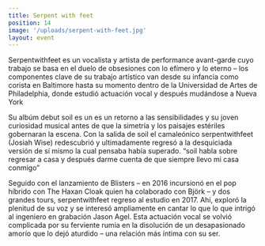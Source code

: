 ```yaml
---
title: Serpent with feet
position: 14
image: '/uploads/serpent-with-feet.jpg'
layout: event
---
```


Serpentwithfeet es un vocalista y artista de performance avant-garde cuyo trabajo se basa en el duelo de obsesiones con lo efímero y lo eterno – los componentes clave de su trabajo artístico van desde su infancia como corista en Baltimore hasta su momento dentro de la Universidad de Artes de Philadelphia, donde estudió actuación vocal y después mudándose a Nueva York

Su albúm debut soil es un es un retorno a las sensibilidades y su joven curiosidad musical antes de que la simetría y los paisajes estériles gobernaran la escena. Con la salida de soil el camaleónico serpentwithfeet (Josiah Wise) redescubrió y ultimadamente regresó a la desquiciada versión de sí mismo la cual pensaba había superado. “soil habla sobre regresar a casa y después darme cuenta de que siempre llevo mi casa conmigo”

Seguido con el lanzamiento de Blisters – en 2016 incursionó en el pop híbrido con The Haxan Cloak quien ha colaborado con Björk – y dos grandes tours, serpentwithfeet regreso al estudio en 2017. Ahí, exploró la plenitud de su voz y se interesó ampliamente en cantar lo que lo que intrigó al ingeniero en grabación Jason Agel. Esta actuación vocal se volvió complicada por su ferviente rumia en la disolución de un desapasionado amorío que lo dejó aturdido – una relación más íntima con su ser.

